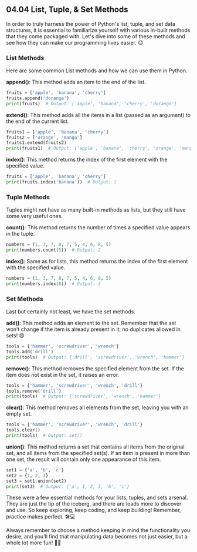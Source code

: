 ## 04.04 List, Tuple, & Set Methods

In order to truly harness the power of Python's list, tuple, and set data structures, it is essential to familiarize yourself with various in-built methods that they come packaged with. Let's dive into some of these methods and see how they can make our programming lives easier. 😊

### List Methods
Here are some common List methods and how we can use them in Python.

**append()**: This method adds an item to the end of the list.
```python
fruits = ['apple', 'banana', 'cherry']
fruits.append('dorange')
print(fruits)  # Output: ['apple', 'banana', 'cherry', 'dorange']
```

**extend()**: This method adds all the items in a list (passed as an argument) to the end of the current list.
```python
fruits1 = ['apple', 'banana', 'cherry']
fruits2 = ['orange', 'mango']
fruits1.extend(fruits2)
print(fruits1)  # Output: ['apple', 'banana', 'cherry', 'orange', 'mango']
```

**index()**: This method returns the index of the first element with the specified value.
```python
fruits = ['apple', 'banana', 'cherry']
print(fruits.index('banana'))  # Output: 1
```

### Tuple Methods
Tuples might not have as many built-in methods as lists, but they still have some very useful ones.

**count()**: This method returns the number of times a specified value appears in the tuple.
```python
numbers = (1, 3, 7, 8, 7, 5, 4, 6, 8, 5)
print(numbers.count(5))  # Output: 2
```

**index()**: Same as for lists, this method returns the index of the first element with the specified value.
```python
numbers = (1, 3, 7, 8, 7, 5, 4, 6, 8, 5)
print(numbers.index(8))  # Output: 3
```

### Set Methods
Last but certainly not least, we have the set methods.

**add()**: This method adds an element to the set. Remember that the set won't change if the item is already present in it; no duplicates allowed in sets! 😄
```python
tools = {'hammer', 'screwdriver', 'wrench'}
tools.add('drill')
print(tools)  # Output: {'drill', 'screwdriver', 'wrench', 'hammer'}
```

**remove()**: This method removes the specified element from the set. If the item does not exist in the set, it raises an error.
```python
tools = {'hammer', 'screwdriver', 'wrench', 'drill'}
tools.remove('drill')
print(tools)  # Output: {'screwdriver', 'wrench', 'hammer'}
```

**clear()**: This method removes all elements from the set, leaving you with an empty set.
```python
tools = {'hammer', 'screwdriver', 'wrench', 'drill'}
tools.clear()
print(tools)  # Output: set()
```

**union()**: This method returns a set that contains all items from the original set, and all items from the specified set(s). If an item is present in more than one set, the result will contain only one appearance of this item.
```python
set1 = {'a', 'b', 'c'}
set2 = {1, 2, 3}
set3 = set1.union(set2)
print(set3)  # Output: {'a', 1, 2, 3, 'b', 'c'}
```

These were a few essential methods for your lists, tuples, and sets arsenal. They are just the tip of the iceberg, and there are loads more to discover and use. So keep exploring, keep coding, and keep building! Remember, practice makes perfect. 🛠️💻  

Always remember to choose a method keeping in mind the functionality you desire, and you'll find that manipulating data becomes not just easier, but a whole lot more fun! 💪🚀
